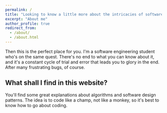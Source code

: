 ```yaml
---
permalink: /
title: "Looking to know a little more about the intricacies of software development?"
excerpt: "About me"
author_profile: true
redirect_from: 
  - /about/
  - /about.html
---
```


Then this is the perfect place for you. I'm a software engineering student who's on the same quest. There's no end to what you can know about it, and it's a constant cycle of trial and error that leads you to glory in the end. After many frustrating bugs, of course. 

What shall I find in this website?
------
You'll find some great explanations about algorithms and software design patterns. The idea is to code like a champ, not like a monkey, so it's best to know how to go about coding.
